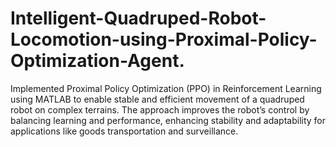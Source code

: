 # Intelligent-Quadruped-Robot-Locomotion-using-Proximal-Policy-Optimization-Agent.
Implemented Proximal Policy Optimization (PPO) in Reinforcement Learning using MATLAB to enable stable and efficient movement of a quadruped robot on complex terrains. The approach improves the robot’s control by balancing learning and performance, enhancing stability and adaptability for applications like goods transportation and surveillance.
